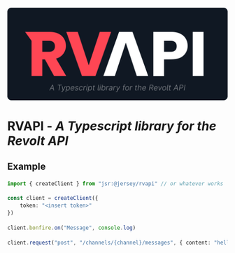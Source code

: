 ![RVAPI](assets/logo.svg)

# RVAPI - *A Typescript library for the Revolt API*

## Example

```ts
import { createClient } from "jsr:@jersey/rvapi" // or whatever works

const client = createClient({
    token: "<insert token>"
})

client.bonfire.on("Message", console.log)

client.request("post", "/channels/{channel}/messages", { content: "hello" } )
```
